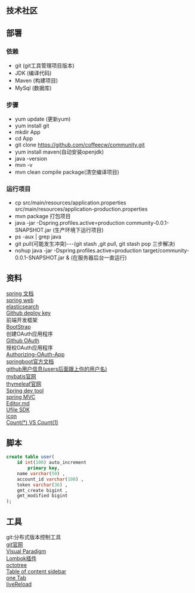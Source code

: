##  技术社区   

##  部署
###  依赖   
 
- git  (git工具管理项目版本)
- JDK   (编译代码)
- Maven  (构建项目)
- MySql   (数据库)

###  步骤  

- yum update (更新yum)
- yum install git 
- mkdir App
- cd App
- git clone https://github.com/coffeecw/community.git
- yum install maven(自动安装openjdk)
- java -version 
- mvn -v  
- mvn clean compile package(清空编译项目)  

###  运行项目  

- cp src/main/resources/application.properties src/main/resources/application-production.properties    
- mvn package  打包项目  
- java -jar -Dspring.profiles.active=production community-0.0.1-SNAPSHOT.jar  (生产环境下运行项目)    
- ps -aux | grep java
- git pull(可能发生冲突)---(git stash ,git pull, git stash pop 三步解决)
- nohup java -jar -Dspring.profiles.active=production target/community-0.0.1-SNAPSHOT.jar & (在服务器后台一直运行)




##  资料 
[spring 文档](https://spring.io/guides)  
[spring web](https://spring.io/guides/gs/serving-web-content/)  
[elasticsearch](https://elasticsearch.cn/explore)  
[Github deploy key](https://developer.github.com/v3/guides/managing-deploy-keys/#deploy-keys)  
前端开发框架  
[BootStrap](https://v3.bootcss.com/getting-started/)  
创建OAuth应用程序  
[Github OAuth](https://developer.github.com/apps/building-oauth-apps/creating-an-oauth-app/)  
授权OAuth应用程序  
[Authorizing-OAuth-App](https://developer.github.com/apps/building-oauth-apps/authorizing-oauth-apps/#web-application-flow)  
[springboot官方文档](https://docs.spring.io/spring-boot/docs/2.0.0.RC1/reference/htmlsingle/#boot-features-embedded-database-support)  
[github用户信息(users后面跟上你的用户名)](https://api.github.com/users/)  
[mybatis官网](https://mybatis.org/mybatis-3/)  
[thymeleaf官网](https://www.thymeleaf.org/doc/tutorials/3.0/usingthymeleaf.html#setting-attribute-values)  
[Spring dev tool](https://docs.spring.io/spring-boot/docs/2.0.0.RC1/reference/htmlsingle/#using-boot-devtools)  
[spring MVC](https://docs.spring.io/spring/docs/5.0.3.RELEASE/spring-framework-reference/web.html#mvc-handlermapping-interceptor)  
[Editor.md](http://editor.md.ipandao.com/)  
[Ufile SDK](https://github.com/ucloud/ufile-sdk-java)  
[icon](https://www.iconfont.cn/)  
[Count(*) VS Count(1)](https://mp.weixin.qq.com/s/Rwpke4BHu7Fz7KOpE2d3Lw)

##  脚本 
```sql
create table user(
	id int(100) auto_increment
		primary key,
	name varchar(50) ,
	account_id varchar(100) ,
	token varchar(36) ,
	gmt_create bigint ,
	gmt_modified bigint 
);
```

##  工具 
git:分布式版本控制工具   
[git官网](https://git-scm.com/)    
[Visual Paradigm](https://www.visual-paradigm.com/cn/)   
[Lombok插件](https://projectlombok.org/)    
[octotree](https://www.octotree.io)   
[Table of content sidebar](https://chrome.google.com/webstore/detail/table-of-contents-sidebar/ohohkfheangmbedkgechjkmbepeikkej)   
[one Tab](https://chrome.google.com/webstore/detail/onetab/chphlpgkkbolifaimnlloiipkdnihall)   
[liveReload](https://chrome.google.com/webstore/detail/livereload/jnihajbhpnppcggbcgedagnkighmdlei/related)   
